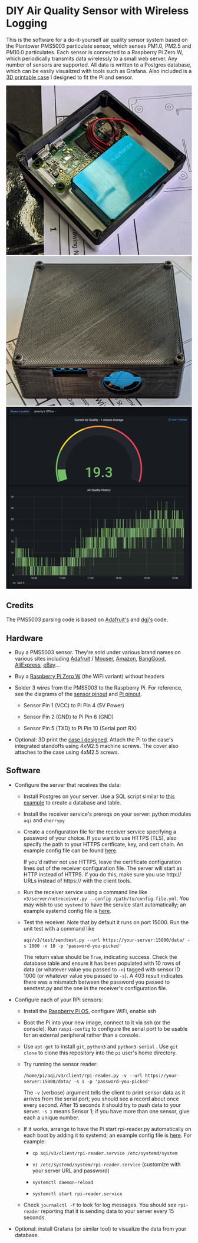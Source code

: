 # DIY Air Quality Sensor with Wireless Logging

This is the software for a do-it-yourself air quality sensor system based on the
Plantower PMS5003 particulate sensor, which senses PM1.0, PM2.5 and PM10.0
particulates. Each sensor is connected to a Raspberry Pi Zero W, which
periodically transmits data wirelessly to a small web server. Any number of
sensors are supported. All data is written to a Postgres database, which can be
easily visualized with tools such as Grafana. Also included is a [3D printable
case](https://www.thingiverse.com/thing:4940995) I designed to fit the Pi and
sensor.

![Pi and sensor in case](docs/case-open.jpg)
![Case with cover](docs/case-closed.jpg)
![Grafana UI](docs/grafana-screencap.png)

## Credits

The PMS5003 parsing code is based on
[Adafruit's](https://learn.adafruit.com/pm25-air-quality-sensor) and
[dgj's](https://github.com/djacobow/airmon) code.

## Hardware

* Buy a PMS5003 sensor. They're sold under various brand names on various sites
  including [Adafruit](https://www.adafruit.com/product/3686) /
  [Mouser](https://www.mouser.com/ProductDetail/Adafruit/3686),
  [Amazon](https://www.amazon.com/gp/product/B092H9FSC9),
  [BangGood](https://usa.banggood.com/PMS5003-PM2_5-Air-Particle-Dust-Sensor-Laser-Digital-Output-Module-High-Precision-Air-Haze-Detection-Smart-Home-Device-p-1553818.html),
  [AliExpress](https://www.aliexpress.com/item/1005001793669306.html), [eBay](https://www.ebay.com/sch/i.html?_from=R40&_trksid=p2047675.m570.l1313&_nkw=pms5003&_sacat=0)...

* Buy a [Raspberry Pi Zero W](https://www.raspberrypi.org/products/raspberry-pi-zero-w/) (the WiFi variant) without headers

* Solder 3 wires from the PMS5003 to the Raspberry Pi. For reference, see the
  diagrams of the [sensor pinout](https://github.com/jelson/aqi/blob/main/docs/pms5003_pinout.png) and [Pi pinout](https://pinout.xyz/).
   * Sensor Pin 1 (VCC) to Pi Pin 4 (5V Power)

   * Sensor Pin 2 (GND) to Pi Pin 6 (GND)

   * Sensor Pin 5 (TXD) to Pi Pin 10 (Serial port RX)

* Optional: 3D print the [case I designed](https://www.thingiverse.com/thing:4940995).
  Attach the Pi to the case's integrated standoffs using 4xM2.5
  machine screws. The cover also attaches to the case using 4xM2.5 screws.

## Software

* Configure the server that receives the data:

    * Install Postgres on your server. Use a SQL script similar to [this
      example](https://github.com/jelson/aqi/blob/main/v3/server/create-table.sql)
      to create a database and table.

    * Install the receiver service's prereqs on your server: python modules `aqi`
      and `cherrypy`

    * Create a configuration file for the receiver service specifying a password of
      your choice. If you want to use HTTPS (TLS), also specify the path to your
      HTTPS certficate, key, and cert chain.  An example config file can be found
      [here](https://github.com/jelson/aqi/blob/main/v3/server/netreceiver-config-example.yml).

      If you'd rather not use HTTPS, leave the certificate configuration lines out
      of the receiver configuration file. The server will start as HTTP instead of
      HTTPS. If you do this, make sure you use http:// URLs instead of https:// with
      the client tools.

    * Run the receiver service using a command line like `v3/server/netreceiver.py --config
      /path/to/config-file.yml`. You may wish to use `systemd` to have the service start
      automatically; an example systemd config file is
      [here](https://github.com/jelson/aqi/blob/main/v3/server/netreceiver.service).

    * Test the receiver. Note that by default it runs on port 15000. Run the unit
      test with a command like
       ```
       aqi/v3/test/sendtest.py --url https://your-server:15000/data/ -s 1000 -n 10 -p 'password-you-picked'
       ```
       The return value should be `True`, indicating success. Check the database
       table and ensure it has been populated with 10 rows of data (or whatever
       value you passed to `-n`) tagged with sensor ID 1000 (or whatever value you
       passed to `-s`). A 403 result indicates there was a mismatch between the
       password you passed to sendtest.py and the one in the receiver's
       configuration file.

* Configure each of your RPi sensors:

   * Install the [Raspberry Pi OS](https://www.raspberrypi.org/software/),
     configure WiFi, enable ssh

   * Boot the Pi into your new image, connect to it via ssh (or the console).
     Run `raspi-config` to configure the serial port to be usable for an
     external peripheral rather than a console.

   * Use `apt-get` to install `git`, `python3` and `python3-serial` . Use `git
     clone` to clone this repository into the `pi` user's home directory.

   * Try running the sensor reader:
       ```
       /home/pi/aqi/v3/client/rpi-reader.py -v --url https://your-server:15000/data/ -s 1 -p 'password-you-picked'
       ```
     The `-v` (verbose) argument tells the client to print sensor data as it
     arrives from the serial port; you should see a record about once every
     second. After 15 seconds it should try to push data to your server. `-s 1`
     means Sensor 1; if you have more than one sensor, give each a unique
     number.

   * If it works, arrange to have the Pi start rpi-reader.py automatically on
     each boot by adding it to systemd; an example config file is
     [here](https://github.com/jelson/aqi/blob/main/v3/client/rpi-reader.service). For example:

     * `cp aqi/v3/client/rpi-reader.service /etc/systemd/system`

     * `vi /etc/systemd/system/rpi-reader.service` (customize with your server URL and password)

     * `systemctl daemon-reload`

     * `systemctl start rpi-reader.service`

   * Check `journalctl -f` to look for log messages. You should see `rpi-reader`
     reporting that it is sending data to your server every 15 seconds.

* Optional: install Grafana (or similar tool) to visualize the data from your
  database.

